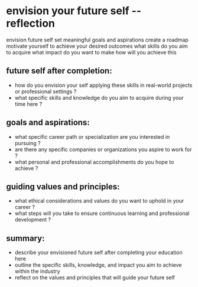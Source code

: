 # envision your future self -- reflection

envision future self
set meaningful goals and aspirations
create a roadmap
motivate yourself to achieve your desired outcomes
what skills do you aim to acquire
what impact do you want to make
how will you achieve this

## future self after completion:
- how do you envision your self applying these skills in real-world projects
  or professional settings ?
- what specific skills and knowledge do you aim to acquire during your time
  here ?
## goals and aspirations:
- what specific career path or specialization are you interested in
  pursuing ?
- are there any specific companies or organizations you aspire to work for ?
- what personal and professional accomplishments do you hope to achieve ?
## guiding values and principles:
- what ethical considerations and values do you want to uphold in your
  career ?
- what steps will you take to ensure continuous learning and professional
  development ?
## summary:
- describe your envisioned future self after completing your education here
- outline the specific skills, knowledge, and impact you aim to achieve
  within the industry
- reflect on the values and principles that will guide your future self
